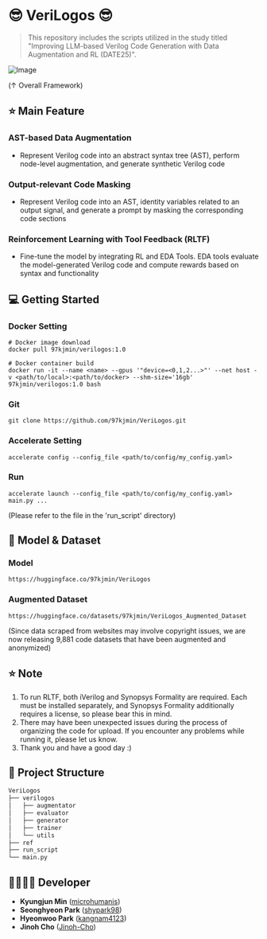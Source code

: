 # 😎 VeriLogos 😎

> This repository includes the scripts utilized in the study titled "Improving LLM-based Verilog Code Generation with Data Augmentation and RL (DATE25)".

![Image](https://github.com/user-attachments/assets/68b5c801-1a32-42a0-8759-2ff2f79a016c)

(↑ Overall Framework)

## ⭐ Main Feature
### AST-based Data Augmentation  
- Represent Verilog code into an abstract syntax tree (AST), perform node-level augmentation, and generate synthetic Verilog code
### Output-relevant Code Masking
- Represent Verilog code into an AST, identity variables related to an output signal, and generate a prompt by masking the corresponding code sections
### Reinforcement Learning with Tool Feedback (RLTF) 
- Fine-tune the model by integrating RL and EDA Tools. EDA tools evaluate the model-generated Verilog code and compute rewards based on syntax and functionality

## 💻 Getting Started
### Docker Setting 
```
# Docker image download 
docker pull 97kjmin/verilogos:1.0

# Docker container build 
docker run -it --name <name> --gpus '"device=<0,1,2...>"' --net host -v <path/to/local>:<path/to/docker> --shm-size='16gb' 97kjmin/verilogos:1.0 bash
```
### Git 
```
git clone https://github.com/97kjmin/VeriLogos.git
```
### Accelerate Setting 
```
accelerate config --config_file <path/to/config/my_config.yaml> 
```
### Run 
```
accelerate launch --config_file <path/to/config/my_config.yaml> main.py ...
```
(Please refer to the file in the 'run_script' directory)

## 📖 Model & Dataset 
### Model
```
https://huggingface.co/97kjmin/VeriLogos
```
### Augmented Dataset 
```
https://huggingface.co/datasets/97kjmin/VeriLogos_Augmented_Dataset
```
(Since data scraped from websites may involve copyright issues, we are now releasing 9,881 code datasets that have been augmented and anonymized)

## ⭐ Note
1. To run RLTF, both iVerilog and Synopsys Formality are required. Each must be installed separately, and Synopsys Formality additionally requires a license, so please bear this in mind.
2. There may have been unexpected issues during the process of organizing the code for upload. If you encounter any problems while running it, please let us know.
3. Thank you and have a good day :)  

## :open_file_folder: Project Structure

```markdown
VeriLogos
├── verilogos
│   ├── augmentator
│   ├── evaluator
│   ├── generator
│   ├── trainer
│   └── utils
├── ref
├── run_script
└── main.py

```

## 👨‍👩‍👧‍👦 Developer
*  **Kyungjun Min** ([microhumanis](https://github.com/97kjmin))
*  **Seonghyeon Park** ([shypark98](https://github.com/shypark98))
*  **Hyeonwoo Park** ([kangnam4123](https://github.com/kangnam4123))
*  **Jinoh Cho** ([Jinoh-Cho](jinoma0927@gmail.com))
